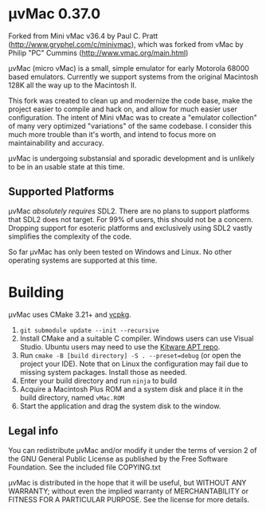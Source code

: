 # µvMac 0.37.0

Forked from Mini vMac v36.4 by Paul C. Pratt (http://www.gryphel.com/c/minivmac), which was forked from vMac by Philip "PC" Cummins (http://www.vmac.org/main.html)

µvMac (micro vMac) is a small, simple emulator for early Motorola 68000 based emulators. Currently we support systems from the original Macintosh 128K all the way up to the Macintosh II.

This fork was created to clean up and modernize the code base, make the project easier to compile and hack on, and allow for much easier user configuration. The intent of Mini vMac was to create a "emulator collection" of many very optimized "variations" of the same codebase. I consider this much more trouble than it's worth, and intend to focus more on maintainability and accuracy.

µvMac is undergoing substansial and sporadic development and is unlikely to be in an usable state at this time.

## Supported Platforms

µvMac *absolutely requires* SDL2. There are no plans to support platforms that SDL2 does not target. For 99% of users, this should not be a concern. Dropping support for esoteric platforms and exclusively using SDL2 vastly simplifies the complexity of the code.

So far µvMac has only been tested on Windows and Linux. No other operating systems are supported at this time.

# Building

µvMac uses CMake 3.21+ and [vcpkg](https://vcpkg.io/).

1. `git submodule update --init --recursive`
2. Install CMake and a suitable C compiler. Windows users can use Visual Studio. Ubuntu users may need to use the [Kitware APT repo](https://apt.kitware.com/).
3. Run `cmake -B [build directory] -S . --preset=debug` (or open the project your IDE). Note that on Linux the configuration may fail due to missing system packages. Install those as needed.
4. Enter your build directory and run `ninja` to build
5. Acquire a Macintosh Plus ROM and a system disk and place it in the build directory, named `vMac.ROM`
6. Start the application and drag the system disk to the window.

## Legal info

You can redistribute µvMac and/or modify it under the terms
of version 2 of the GNU General Public License as published by
the Free Software Foundation.  See the included file COPYING.txt

µvMac is distributed in the hope that it will be useful,
but WITHOUT ANY WARRANTY; without even the implied warranty of
MERCHANTABILITY or FITNESS FOR A PARTICULAR PURPOSE.  See the
license for more details.
